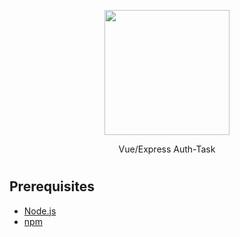 <div align="center">
  <p>
    <img src="https://res.cloudinary.com/practicaldev/image/fetch/s--1gXjOW5m--/c_limit%2Cf_auto%2Cfl_progressive%2Cq_auto%2Cw_880/https://thepracticaldev.s3.amazonaws.com/i/y99r9vv53zvu298c4mev.jpg" width="200"/>
  </p>

  <p>Vue/Express Auth-Task</p>
</div>

# 

## Prerequisites

- [Node.js](https://nodejs.org/en)
- [npm](https://npmjs.com)

